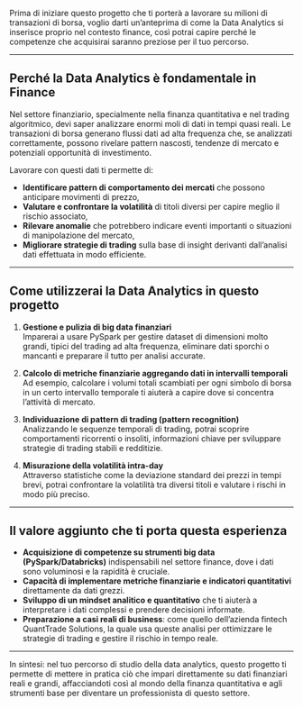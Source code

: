 Prima di iniziare questo progetto che ti porterà a lavorare su milioni di transazioni di borsa, voglio darti un’anteprima di come la Data Analytics si inserisce proprio nel contesto finance, così potrai capire perché le competenze che acquisirai saranno preziose per il tuo percorso.

---

## Perché la Data Analytics è fondamentale in Finance

Nel settore finanziario, specialmente nella finanza quantitativa e nel trading algoritmico, devi saper analizzare enormi moli di dati in tempi quasi reali. Le transazioni di borsa generano flussi dati ad alta frequenza che, se analizzati correttamente, possono rivelare pattern nascosti, tendenze di mercato e potenziali opportunità di investimento.

Lavorare con questi dati ti permette di:

- **Identificare pattern di comportamento dei mercati** che possono anticipare movimenti di prezzo,
- **Valutare e confrontare la volatilità** di titoli diversi per capire meglio il rischio associato,
- **Rilevare anomalie** che potrebbero indicare eventi importanti o situazioni di manipolazione del mercato,
- **Migliorare strategie di trading** sulla base di insight derivanti dall’analisi dati effettuata in modo efficiente.

---

## Come utilizzerai la Data Analytics in questo progetto

1. **Gestione e pulizia di big data finanziari**  
   Imparerai a usare PySpark per gestire dataset di dimensioni molto grandi, tipici del trading ad alta frequenza, eliminare dati sporchi o mancanti e preparare il tutto per analisi accurate.

2. **Calcolo di metriche finanziarie aggregando dati in intervalli temporali**  
   Ad esempio, calcolare i volumi totali scambiati per ogni simbolo di borsa in un certo intervallo temporale ti aiuterà a capire dove si concentra l’attività di mercato.

3. **Individuazione di pattern di trading (pattern recognition)**  
   Analizzando le sequenze temporali di trading, potrai scoprire comportamenti ricorrenti o insoliti, informazioni chiave per sviluppare strategie di trading stabili e redditizie.

4. **Misurazione della volatilità intra-day**  
   Attraverso statistiche come la deviazione standard dei prezzi in tempi brevi, potrai confrontare la volatilità tra diversi titoli e valutare i rischi in modo più preciso.

---

## Il valore aggiunto che ti porta questa esperienza

- **Acquisizione di competenze su strumenti big data (PySpark/Databricks)** indispensabili nel settore finance, dove i dati sono voluminosi e la rapidità è cruciale.
- **Capacità di implementare metriche finanziarie e indicatori quantitativi** direttamente da dati grezzi.
- **Sviluppo di un mindset analitico e quantitativo** che ti aiuterà a interpretare i dati complessi e prendere decisioni informate.
- **Preparazione a casi reali di business**: come quello dell’azienda fintech QuantTrade Solutions, la quale usa queste analisi per ottimizzare le strategie di trading e gestire il rischio in tempo reale.

---

In sintesi: nel tuo percorso di studio della data analytics, questo progetto ti permette di mettere in pratica ciò che impari direttamente su dati finanziari reali e grandi, affacciandoti così al mondo della finanza quantitativa e agli strumenti base per diventare un professionista di questo settore.

